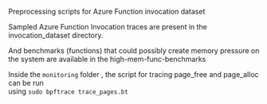 Preprocessing scripts for Azure Function invocation dataset

Sampled Azure Function Invocation traces are present in the invocation_dataset directory.

And benchmarks (functions) that could possibly create memory pressure on the system are available in the
high-mem-func-benchmarks


Inside the `monitoring` folder , the script for tracing page_free and page_alloc can be run <br>
using `sudo bpftrace trace_pages.bt`